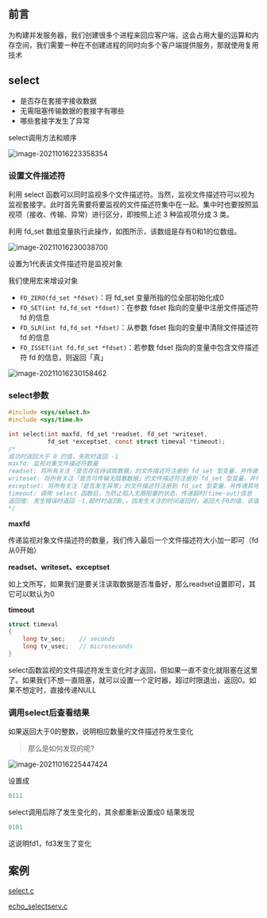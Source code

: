 ## 前言

为构建并发服务器，我们创建很多个进程来回应客户端，这会占用大量的运算和内存空间，我们需要一种在不创建进程的同时向多个客户端提供服务，那就使用复用技术

## select

- 是否存在套接字接收数据
- 无需阻塞传输数据的套接字有哪些
- 哪些套接字发生了异常

select调用方法和顺序

![image-20211016223358354](https://syz-picture.oss-cn-shenzhen.aliyuncs.com/image-20211016223358354.png)

### 设置文件描述符

利用 select 函数可以同时监视多个文件描述符。当然，监视文件描述符可以视为监视套接字。此时首先需要将要监视的文件描述符集中在一起。集中时也要按照监视项（接收、传输、异常）进行区分，即按照上述 3 种监视项分成 3 类。

利用 fd_set 数组变量执行此操作，如图所示，该数组是存有0和1的位数组。

![image-20211016230038700](https://syz-picture.oss-cn-shenzhen.aliyuncs.com/image-20211016230038700.png)

设置为1代表该文件描述符是监视对象

我们使用宏来增设对象

- `FD_ZERO(fd_set *fdset)`：将 fd_set 变量所指的位全部初始化成0
- `FD_SET(int fd,fd_set *fdset)`：在参数 fdset 指向的变量中注册文件描述符 fd 的信息
- `FD_SLR(int fd,fd_set *fdset)`：从参数 fdset 指向的变量中清除文件描述符 fd 的信息
- `FD_ISSET(int fd,fd_set *fdset)`：若参数 fdset 指向的变量中包含文件描述符 fd 的信息，则返回「真」

![image-20211016230158462](https://syz-picture.oss-cn-shenzhen.aliyuncs.com/image-20211016230158462.png)

### select参数

```C
#include <sys/select.h>
#include <sys/time.h>

int select(int maxfd, fd_set *readset, fd_set *writeset,
           fd_set *exceptset, const struct timeval *timeout);
/*
成功时返回大于 0 的值，失败时返回 -1
maxfd: 监视对象文件描述符数量
readset: 将所有关注「是否存在待读取数据」的文件描述符注册到 fd_set 型变量，并传递其地址值。
writeset: 将所有关注「是否可传输无阻塞数据」的文件描述符注册到 fd_set 型变量，并传递其地址值。
exceptset: 将所有关注「是否发生异常」的文件描述符注册到 fd_set 型变量，并传递其地址值。
timeout: 调用 select 函数后，为防止陷入无限阻塞的状态，传递超时(time-out)信息
返回值: 发生错误时返回 -1,超时时返回0,。因发生关注的时间返回时，返回大于0的值，该值是发生事件的文件描述符数。
*/
```

**maxfd**

传递监视对象文件描述符的数量，我们传入最后一个文件描述符大小加一即可（fd从0开始）

**readset、writeset、exceptset**

如上文所写，如果我们是要关注读取数据是否准备好，那么readset设置即可，其它可以默认为0

**timeout**

```C
struct timeval 
{
    long tv_sec;	// seconds
    long tv_usec;	// microseconds
}
```

select函数监视的文件描述符发生变化时才返回，但如果一直不变化就阻塞在这里了。如果我们不想一直阻塞，就可以设置一个定时器，超过时限退出，返回0。如果不想定时，直接传递NULL

### 调用select后查看结果

如果返回大于0的整数，说明相应数量的文件描述符发生变化

> 那么是如何发现的呢?

![image-20211016225447424](https://syz-picture.oss-cn-shenzhen.aliyuncs.com/image-20211016225447424.png)

设置成

```C
0111
```
select调用后除了发生变化的，其余都重新设置成0
结果发现

```c
0101
```

这说明fd1，fd3发生了变化

## 案例

[select.c](https://github.com/Shangyizhou/Linux-CPP-/blob/main/%E7%BD%91%E7%BB%9C%E7%BC%96%E7%A8%8B/IO%E5%A4%8D%E7%94%A8/select/select.c)

[echo_selectserv.c](https://github.com/Shangyizhou/Linux-CPP-/blob/main/%E7%BD%91%E7%BB%9C%E7%BC%96%E7%A8%8B/IO%E5%A4%8D%E7%94%A8/select/echo_selectserv.c)
